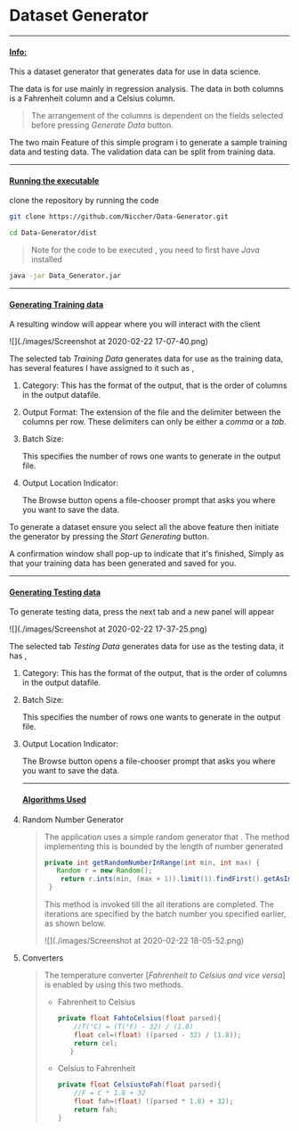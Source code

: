 # Dataset Generator

------

#### <u>Info:</u>

This a dataset generator that generates data for use in data science.

The data is for use mainly in regression analysis. The data in both columns is a Fahrenheit column and a Celsius column.

>  The arrangement of the columns is dependent on the fields selected before pressing *Generate Data* button.

The two main Feature of this simple program i to generate  a sample training data and testing data. The validation data can be split from training data.

------

#### <u>Running the executable</u>

clone the repository by running the code

```bash
git clone https://github.com/Niccher/Data-Generator.git
```

```bash
cd Data-Generator/dist
```

> Note for the code to be executed , you need to first have *Java* installed

```bash
java -jar Data_Generator.jar
```

------

#### <u>Generating Training data</u>

A resulting window will appear where you will interact with the client

![](./images/Screenshot at 2020-02-22 17-07-40.png)

The selected tab *Training Data* generates data for use as the training data, has several features I have assigned to it such as ,

1. Category:
	This has the format of the output, that is the order of columns in the output datafile.
	
2. Output Format:
	The extension of the file and the delimiter between the columns per row. These delimiters can only  be either a *comma* or a *tab*.
	
3. Batch Size:

   This specifies the number of rows one wants to generate in the output file.

4. Output Location Indicator:

   The Browse button opens a file-chooser prompt that asks you where you want to save the data.

To generate a dataset ensure you select all the above feature then initiate the generator by pressing the *Start Generating* button.

 A confirmation window shall pop-up to indicate that it's  finished, Simply as that your training data has been generated and saved for you.

------

#### <u>Generating Testing data</u>

To generate testing data,  press the next tab and a new panel will appear

![](./images/Screenshot at 2020-02-22 17-37-25.png)

The selected tab *Testing Data* generates data for use as the testing data, it has  ,

1. Category:
   This has the format of the output, that is the order of columns in the output datafile.

2. Batch Size:

   This specifies the number of rows one wants to generate in the output file.

3. Output Location Indicator:

   The Browse button opens a file-chooser prompt that asks you where you want to save the data.

   ------

   #### <u>Algorithms Used</u>

1. Random Number Generator

   > The application uses a simple random generator that . The method implementing this is bounded by the length of number generated
   >
   > ```java
   > private int getRandomNumberInRange(int min, int max) {
   > 	Random r = new Random();
   >     return r.ints(min, (max + 1)).limit(1).findFirst().getAsInt();
   >  }
   > ```
   >
   > This method is invoked till the all iterations are completed. The iterations are specified by the batch number you specified  earlier, as shown below.
   >
   > ![](./images/Screenshot at 2020-02-22 18-05-52.png)

   

2. Converters

   > The temperature converter [*Fahrenheit to Celsius and vice versa*] is enabled by using this two methods.
   >
   > - Fahrenheit to Celsius
   >
   >   ```java
   >   private float FahtoCelsius(float parsed){
   >       //T(°C) = (T(°F) - 32) / (1.8)
   >       float cel=(float) ((parsed - 32) / (1.8));
   >       return cel;
   >      }
   >   ```
   >
   > - Celsius to Fahrenheit
   >
   >   ```java
   >   private float CelsiustoFah(float parsed){
   >       //F = C * 1.8 + 32  
   >       float fah=(float) ((parsed * 1.8) + 32);
   >       return fah;
   >   }
   >   ```

   